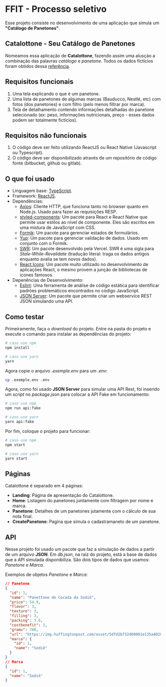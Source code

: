 # FFIT - Processo seletivo

Esse projeto consiste no desenvolvimento de uma aplicação que simula um **"Catálogo de Panetones"**.

## Catalottone - Seu Catálogo de Panetones

Nomeamos essa aplicação de **Catalottone**, fazendo assim uma alusçào a combinação das palavras _catálogo_ e _panetone_. Todos os dados fictícios foram obtidos dessa [referência](https://www.huffpostbrasil.com/entry/os-melhores-panettones-natal_br_5dfd0382e4b05b08bab4fd7b).

## Requisitos funcionais

1. Uma tela explicando o que é um panetone.
2. Uma lista de panetones de algumas marcas (Bauducco, Nestlé, etc) com fotos (dos panetones) e com filtro (pelo menos filtrar por marca).
3. Tela de detalhamento contendo informações detalhadas do panetone selecionado (ex: peso, informações nutricionais, preço - esses dados podem ser totalmente fictícios).

## Requisitos não funcionais

1. O código deve ser feito utilizando ReactJS ou React Native (Javascript ou Typescript).
2. O código deve ser disponibilizado através de um repositório de código fonte (bitbucket, github ou gitlab).

## O que foi usado

- Linguagem base: [TypeScript](https://www.typescriptlang.org/).
- Framework: [ReactJS](https://reactjs.org/).
- Dependências:
  - [Axios](https://github.com/axios/axios): Cliente HTTP, que funciona tanto no browser quanto em Node.js. Usado para fazer as requisições RESP.
  - [styled-components](https://styled-components.com/): Um pacote para React e React Native que permite usar estilos ao nível de componente. Eles são escritos em uma mistura de JavaScript com CSS.
  - [Formik](https://formik.org/docs/overview): Um pacote para gerenciar estados de formulários.
  - [Yup](https://github.com/jquense/yup): Um pacote para gerenciar validação de dados. Usado em conjunto com o Formik.
  - [SWR](https://swr.vercel.app/): Um pacote desenvolvido pela Vercel. SWR é uma sigla para _Stale-While-Revalidate_ (tradução literal: traga os dados antigos enquanto avalia se tem novos dados).
  - [React Icons](https://react-icons.github.io/): Um pacote muito utilizado no desenvolvimento de aplicações React, o mesmo provem a junção de bibliotecas de icones famosos.
- Depenências de Desenvolvimento:
  - [Eslint](https://eslint.org/): Uma ferramenta de análise de código estática para identificar padrões problemáticos encontrados no código JavaScript.
  - [JSON Server](https://github.com/typicode/json-server): Um pacote que permite criar um webservice REST JSON simulando uma API.

## Como testar

Primeiramente, faça o _download_ do projeto. Entre na pasta do projeto e execute o comando para instalar as dependências do projeto:

```BASH
# caso use npm
npm install

# caso use yarn
yarn
```

Agora copie o arquivo _.exemple.env_ para um _.env_:

```BASH
cp .exemple.env .env
```

Agora, como foi usado **JSON Server** para simular uma API Rest, foi inserido um _script_ no _package.json_ para colocar a API Fake em funcionamento:

```BASH
# caso use npm
npm run api:fake

# caso use yarn
yarn api:fake
```

Por fim, coloque o projeto para funcionar:

```BASH
# caso use npm
npm start

# caso use yarn
yarn start
```

## Páginas

Catalottone é separado em 4 páginas:

- **Landing**: Página de apresentação do Catalottone.
- **Home**: Listagem do panetones juntamente com filtragem por nome e marca.
- **Panetone**: Detalhes de um panetones jutamente com o cálculo de sua nota final.
- **CreatePanetone**: Pagína que simula o cadastramaneto de um panetone.

## API

Nesse projeto foi usado um pacote que faz a simulação de dados a partir de um arquivo **JSON**. Em _db.json_, na raiz do projeto, está a base de dados que a API simulada disponibiliza. São dois tipos de dados que usamos: _Panetone_ e _Marca_.

Exemplos de objetos _Panetone_ e _Marca_:

```JSON
// Panetone
{
  "id": 1,
  "name": "Panettone de Cocada da Sodiê",
  "price": 54.9,
  "flavor": 3,
  "texture": 3,
  "filling": 3,
  "packing": 3.6,
  "costbenefit": 3,
  "grams": 700,
  "url": "https://img.huffingtonpost.com/asset/5dfd2b732400001e135a4020.jpeg?ops=scalefit_720_noupscale&format=webp",
  "marca": {
    "id": 1,
    "name": "Sodiê"
  }
}
// Marca
{
  "id": 1,
  "name": "Sodiê"
}
```
